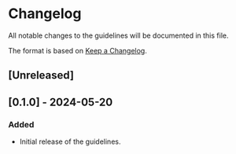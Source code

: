 # Changelog

All notable changes to the guidelines will be documented in this file.

The format is based on [Keep a Changelog](https://keepachangelog.com/en/1.0.0/).

## [Unreleased]

## [0.1.0] - 2024-05-20

### Added

- Initial release of the guidelines.
